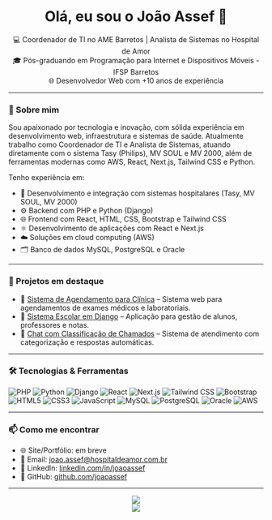 <h1 align="center">Olá, eu sou o João Assef 👋</h1>

<p align="center">
  💻 Coordenador de TI no AME Barretos | Analista de Sistemas no Hospital de Amor<br>
  🎓 Pós-graduando em Programação para Internet e Dispositivos Móveis - IFSP Barretos<br>
  🌐 Desenvolvedor Web com +10 anos de experiência
</p>

---

### 🚀 Sobre mim

Sou apaixonado por tecnologia e inovação, com sólida experiência em desenvolvimento web, infraestrutura e sistemas de saúde. Atualmente trabalho como Coordenador de TI e Analista de Sistemas, atuando diretamente com o sistema Tasy (Philips), MV SOUL e MV 2000, além de ferramentas modernas como AWS, React, Next.js, Tailwind CSS e Python.

Tenho experiência em:

- 🏥 Desenvolvimento e integração com sistemas hospitalares (Tasy, MV SOUL, MV 2000)
- ⚙️ Backend com PHP e Python (Django)
- 🌐 Frontend com React, HTML, CSS, Bootstrap e Tailwind CSS
- ⚛️ Desenvolvimento de aplicações com React e Next.js
- ☁️ Soluções em cloud computing (AWS)
- 🗂️ Banco de dados MySQL, PostgreSQL e Oracle

---

### 📌 Projetos em destaque

- 🔹 [Sistema de Agendamento para Clínica](https://github.com/joaoassef/agendamento-clinica) – Sistema web para agendamentos de exames médicos e laboratoriais.
- 🔹 [Sistema Escolar em Django](https://github.com/joaoassef/sistema-escolar) – Aplicação para gestão de alunos, professores e notas.
- 🔹 [Chat com Classificação de Chamados](https://github.com/joaoassef/chat-suporte) – Sistema de atendimento com categorização e respostas automáticas.

---

### 🛠️ Tecnologias & Ferramentas

![PHP](https://img.shields.io/badge/-PHP-777BB4?style=flat&logo=php&logoColor=white)
![Python](https://img.shields.io/badge/-Python-3776AB?style=flat&logo=python&logoColor=white)
![Django](https://img.shields.io/badge/-Django-092E20?style=flat&logo=django&logoColor=white)
![React](https://img.shields.io/badge/-React-61DAFB?style=flat&logo=react&logoColor=black)
![Next.js](https://img.shields.io/badge/-Next.js-000000?style=flat&logo=next.js&logoColor=white)
![Tailwind CSS](https://img.shields.io/badge/-Tailwind%20CSS-38B2AC?style=flat&logo=tailwind-css&logoColor=white)
![Bootstrap](https://img.shields.io/badge/-Bootstrap-563D7C?style=flat&logo=bootstrap&logoColor=white)
![HTML5](https://img.shields.io/badge/-HTML5-E34F26?style=flat&logo=html5&logoColor=white)
![CSS3](https://img.shields.io/badge/-CSS3-1572B6?style=flat&logo=css3&logoColor=white)
![JavaScript](https://img.shields.io/badge/-JavaScript-F7DF1E?style=flat&logo=javascript&logoColor=black)
![MySQL](https://img.shields.io/badge/-MySQL-4479A1?style=flat&logo=mysql&logoColor=white)
![PostgreSQL](https://img.shields.io/badge/-PostgreSQL-336791?style=flat&logo=postgresql&logoColor=white)
![Oracle](https://img.shields.io/badge/-Oracle-F80000?style=flat&logo=oracle&logoColor=white)
![AWS](https://img.shields.io/badge/-AWS-232F3E?style=flat&logo=amazon-aws&logoColor=white)

---

### 📫 Como me encontrar

- 🌐 Site/Portfólio: em breve
- 📧 Email: joao.assef@hospitaldeamor.com.br
- 💼 LinkedIn: [linkedin.com/in/joaoassef](https://linkedin.com/in/joaoassef)
- 📂 GitHub: [github.com/joaoassef](https://github.com/joaoassef)

---

<p align="center">
  <img src="https://github-readme-stats.vercel.app/api?username=joaoassef&show_icons=true&theme=dark" />
  <br>
  <img src="https://github-readme-streak-stats.herokuapp.com/?user=joaoassef&theme=dark" />
</p>
